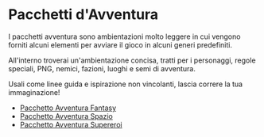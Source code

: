 # Pacchetti d'Avventura

I pacchetti avventura sono ambientazioni molto leggere in cui vengono forniti alcuni elementi per avviare il gioco in alcuni generi predefiniti.

All'interno troverai un'ambientazione concisa, tratti per i personaggi, regole speciali, PNG, nemici, fazioni, luoghi e semi di avventura.

Usali come linee guida e ispirazione non vincolanti, lascia correre la tua immaginazione!

- [Pacchetto Avventura Fantasy](it/AP01_fantasy.md)
- [Pacchetto Avventura Spazio](it/AP02_spazio.md)
- [Pacchetto Avventura Supereroi](it/AP03_supereroi.md)